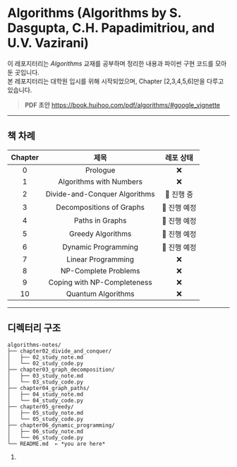 # Algorithms (Algorithms by S. Dasgupta, C.H. Papadimitriou, and U.V. Vazirani)

이 레포지터리는 _Algorithms_ 교재를 공부하며 정리한 내용과 파이썬 구현 코드를 모아둔 곳입니다. <br/>
본 레포지터리는 대학원 입시를 위해 시작되었으며, Chapter [2,3,4,5,6]만을 다루고 있습니다.

> **PDF 초안** <https://book.huihoo.com/pdf/algorithms/#google_vignette>

---

## 책 차례
| Chapter | 제목 | 레포 상태 |
|:---------:|:------:|:----:|
| 0 | Prologue | ❌ |
| 1 | Algorithms with Numbers | ❌ |
| 2 | Divide-and-Conquer Algorithms | 🔄 진행 중 |
| 3 | Decompositions of Graphs | 🔄 진행 예정 |
| 4 | Paths in Graphs | 🔄 진행 예정 | 
| 5 | Greedy Algorithms | 🔄 진행 예정 |
| 6 | Dynamic Programming | 🔄 진행 예정 | 
| 7 | Linear Programming | ❌ |
| 8 | NP-Complete Problems | ❌ |
| 9 | Coping with NP-Completeness | ❌ |
| 10 | Quantum Algorithms | ❌ | 

---

## 디렉터리 구조
```
algorithms-notes/
├── chapter02_divide_and_conquer/
│   ├── 02_study_note.md
│   └── 02_study_code.py
├── chapter03_graph_decomposition/
│   ├── 03_study_note.md
│   └── 03_study_code.py
├── chapter04_graph_paths/
│   ├── 04_study_note.md
│   └── 04_study_code.py
├── chapter05_greedy/
│   ├── 05_study_note.md
│   └── 05_study_code.py
├── chapter06_dynamic_programming/
│   ├── 06_study_note.md
│   └── 06_study_code.py
└── README.md  ← *you are here*
```
1. 
